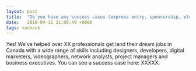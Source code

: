 ```yaml
---
layout: post
title:  "Do you have any success cases (express entry, sponsorship, etc)?"
date:   2018-04-11 11:06:49 +0000
tags: vanhack
---
```

Yes! We’ve helped over XX professionals get land their dream jobs in Canada with a wide range of skills including designers, developers, digital marketers, videographers, network analysts, project managers and business executives. You can see a success case here: XXXXX.